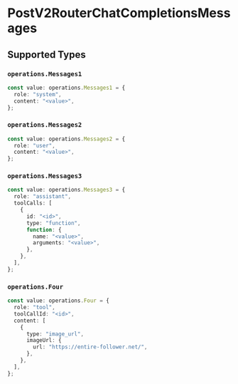 # PostV2RouterChatCompletionsMessages


## Supported Types

### `operations.Messages1`

```typescript
const value: operations.Messages1 = {
  role: "system",
  content: "<value>",
};
```

### `operations.Messages2`

```typescript
const value: operations.Messages2 = {
  role: "user",
  content: "<value>",
};
```

### `operations.Messages3`

```typescript
const value: operations.Messages3 = {
  role: "assistant",
  toolCalls: [
    {
      id: "<id>",
      type: "function",
      function: {
        name: "<value>",
        arguments: "<value>",
      },
    },
  ],
};
```

### `operations.Four`

```typescript
const value: operations.Four = {
  role: "tool",
  toolCallId: "<id>",
  content: [
    {
      type: "image_url",
      imageUrl: {
        url: "https://entire-follower.net/",
      },
    },
  ],
};
```

